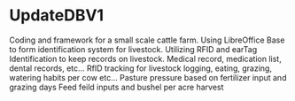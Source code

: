 # UpdateDBV1
Coding and framework for a small scale cattle farm. Using LibreOffice Base to form identification system for livestock. Utilizing RFID and earTag Identification to keep records on livestock. Medical record, medication list, dental records, etc...
RfID tracking for livestock logging, eating, grazing, watering habits per cow etc...
Pasture pressure based on fertilizer input and grazing days
Feed feild inputs and bushel per acre harvest
